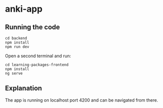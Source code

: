 # anki-app

## Running the code

```
cd backend
npm install
npm run dev
```

Open a second terminal and run:
```
cd learning-packages-frontend
npm install
ng serve
```

## Explanation

The app is running on localhost port 4200 and can be navigated from there.

